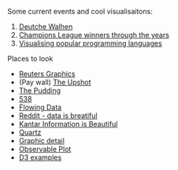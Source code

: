 Some current events and cool visualisaitons:

1. [Deutche Walhen](https://www.mdr.de/nachrichten/deutschland/politik/bundestagswahl-wer-waehlte-wen-100.html)
2. [Champions League winners through the years](https://www.informationisbeautifulawards.com/showcase/5214-champions-of-the-champions-league)
3. [Visualising popular programming languages](https://www.youtube.com/watch?v=ZTPrbAKmcdo&ab_channel=DataIsBeautiful)

Places to look

* [Reuters Graphics](https://www.reuters.com/graphics/)
* (Pay wall) [The Upshot](https://www.nytimes.com/international/section/upshot)
* [The Pudding](https://pudding.cool/)
* [538](https://fivethirtyeight.com/tag/data-visualization/)
* [Flowing Data](https://flowingdata.com/)
* [Reddit - data is breatiful](https://www.reddit.com/r/dataisbeautiful/)
* [Kantar Information is Beautiful](https://www.informationisbeautifulawards.com/)
* [Quartz](https://qz.com/tech-innovation/ai)
* [Graphic detail](https://www.economist.com/graphic-detail)
* [Observable Plot](https://observablehq.com/@observablehq/plot-gallery)
* [D3 examples](https://observablehq.com/@d3/gallery?utm_source=d3js-org&utm_medium=hero&utm_campaign=try-observable)